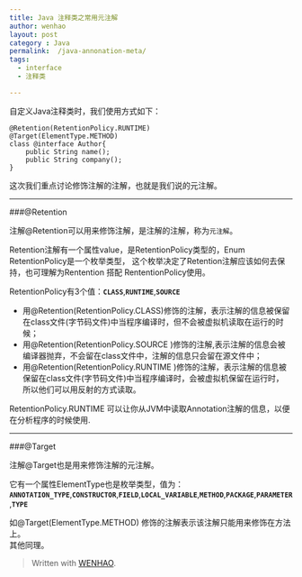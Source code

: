 ```yaml
---
title: Java 注释类之常用元注解
author: wenhao
layout: post
category : Java
permalink:  /java-annonation-meta/
tags: 
  - interface
  - 注释类

---
```




自定义Java注释类时，我们使用方式如下：
```
@Retention(RetentionPolicy.RUNTIME)
@Target(ElementType.METHOD)
class @interface Author{
    public String name();
    public String company();
}
```

这次我们重点讨论修饰注解的注解，也就是我们说的元注解。

<!--more-->

---
###@Retention

注解@Retention可以用来修饰注解，是注解的注解，称为`元注解`。

Retention注解有一个属性value，是RetentionPolicy类型的，Enum RetentionPolicy是一个枚举类型，
这个枚举决定了Retention注解应该如何去保持，也可理解为Rentention 搭配 RententionPolicy使用。

RetentionPolicy有3个值：**`CLASS`**,**`RUNTIME`**,**`SOURCE`**

- 用@Retention(RetentionPolicy.CLASS)修饰的注解，表示注解的信息被保留在class文件(字节码文件)中当程序编译时，但不会被虚拟机读取在运行的时候；
- 用@Retention(RetentionPolicy.SOURCE )修饰的注解,表示注解的信息会被编译器抛弃，不会留在class文件中，注解的信息只会留在源文件中；
- 用@Retention(RetentionPolicy.RUNTIME )修饰的注解，表示注解的信息被保留在class文件(字节码文件)中当程序编译时，会被虚拟机保留在运行时，
所以他们可以用反射的方式读取。

RetentionPolicy.RUNTIME 可以让你从JVM中读取Annotation注解的信息，以便在分析程序的时候使用.

---
###@Target


注解@Target也是用来修饰注解的元注解。

它有一个属性ElementType也是枚举类型，值为：**`ANNOTATION_TYPE`**,**`CONSTRUCTOR`**,**`FIELD`**,**`LOCAL_VARIABLE`**,**`METHOD`**,**`PACKAGE`**,**`PARAMETER`**,**`TYPE`**

如@Target(ElementType.METHOD) 修饰的注解表示该注解只能用来修饰在方法上。  
其他同理。
> Written with [WENHAO](http://hnrainll.cnblogs.com/).